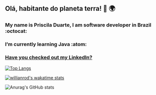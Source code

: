 ## Olá, habitante do planeta terra! 👋 :earth_africa:	

### My name is Priscila Duarte, I am software developer in Brazil :octocat:

### I’m currently learning Java :atom:


### **[Have you checked out my LinkedIn?](https://www.linkedin.com/in/prisciladuarte1993/)**



[![Top Langs](https://github-readme-stats.vercel.app/api/top-langs/?username=prisciladuarte&layout=compact)](https://github.com/prisciladuarte/github-readme-stats)


[![willianrod's wakatime stats](https://github-readme-stats.vercel.app/api/wakatime?username=prisciladuarte)](https://github.com/prisciladuarte/github-readme-stats)



![Anurag's GitHub stats](https://github-readme-stats.vercel.app/api?username=prisciladuarte&show_icons=true&theme=radical)

